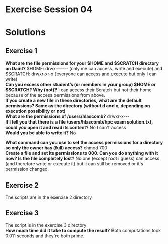 # Exercise Session 04 #

# Solutions
## Exercise 1
**What are the file permissions for your $HOME and $SCRATCH directory on Daint?** $HOME: drwx------ (only me can access, write and execute) and $SCRATCH: drwxr-xr-x (everyone can access and execute but only I can write)<br />
**Can you excess other student’s (or members in your group) $HOME or $SCRATCH? Why (not)?** I can access their Scratch but not their home because of the access permissions from above.<br />
**If you create a new file in these directories, what are the default permissions? Same as the directory (without d and x, depending on execution possibility or not)** <br />
**What are the permissions of /users/hlascomb?** drwxr-x---<br />
**If I tell you that there is a file /users/hlascomb/hpc exam solution.txt, could you open it and read its content?** No I can't access<br />
**Would you be able to write it?** No <br />

**What command can you use to set the access permissions for a directory so only the owner has (full) access?** chmod 700<br />
**Create a file and set its permissions to 000. Can you do anything with it now? Is the file completely lost?** No one (except root i guess) can access (and therefore write or execute it) but it can still be removed or it's permission changed.<br />

## Exercise 2
The scripts are in the exercise 2 directory<br />

## Exercise 3
The script is in the exercise 3 directory <br />
**How much time did it take to compute the result?** Both computations took 0.011 seconds and they're both prime.<br />
